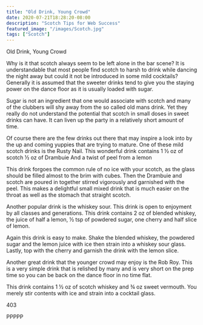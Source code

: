 ```yaml
---
title: "Old Drink, Young Crowd"
date: 2020-07-21T18:28:20-08:00
description: "Scotch Tips for Web Success"
featured_image: "/images/Scotch.jpg"
tags: ["Scotch"]
---
```


Old Drink, Young Crowd

Why is it that scotch always seem to be left alone in the bar scene? It is understandable that most people find scotch to harsh to drink while dancing the night away but could it not be introduced in some mild cocktails? Generally it is assumed that the sweeter drinks tend to give you the staying power on the dance floor as it is usually loaded with sugar.

Sugar is not an ingredient that one would associate with scotch and many of the clubbers will shy away from the so called old mans drink.  Yet they really do not understand the potential that scotch in small doses in sweet drinks can have.  It can liven up the party in a relatively short amount of time.

Of course there are the few drinks out there that may inspire a look into by the up and coming yuppies that are trying to mature. One of these mild scotch drinks is the Rusty Nail. This wonderful drink contains 1 ½ oz of scotch ½ oz of Drambuie
And a twist of peel from a lemon

This drink forgoes the common rule of no ice with your scotch, as the glass should be filled almost to the brim with cubes. Then the Drambuie and scotch are poured in together stirred vigorously and garnished with the peel. This makes a delightful small mixed drink that is much easier on the throat as well as the stomach that straight scotch.

Another popular drink is the whiskey sour.  This drink is open to enjoyment by all classes and generations. This drink contains 2 oz of blended whiskey, the juice of half a lemon, ½ tsp of powdered sugar, one cherry and half slice of lemon.

Again this drink is easy to make.  Shake the blended whiskey, the powdered sugar and the lemon juice with ice then strain into a whiskey sour glass.  Lastly, top with the cherry and garnish the drink with the lemon slice.

 Another great drink that the younger crowd may enjoy is the Rob Roy.  This is a very simple drink that is relished by many and is very short on the prep time so you can be back on the dance floor in no time flat.

This drink contains 1 ½ oz of scotch whiskey and ¾ oz sweet vermouth. You merely stir contents with ice and strain into a cocktail glass. 

403

PPPPP

